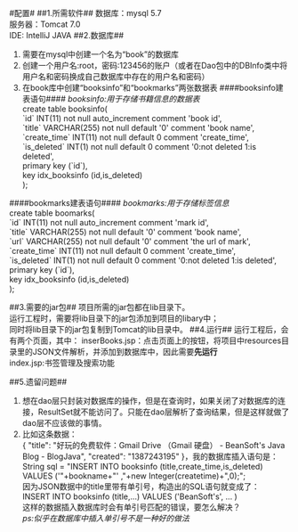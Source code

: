 #配置#
##1.所需软件##
数据库：mysql 5.7   
服务器：Tomcat 7.0   
IDE: IntelliJ JAVA
##2.数据库##
1. 需要在mysql中创建一个名为“book”的数据库
2. 创建一个用户名:root，密码:123456的账户（或者在Dao包中的DBInfo类中将用户名和密码换成自己数据库中存在的用户名和密码）
3. 在book库中创建“booksinfo”和“bookmarks”两张数据表
####booksinfo建表语句####
*booksinfo:用于存储书籍信息的数据表*  
create table booksinfo(  
\`id\` INT(11) not null auto\_increment comment 'book id',  
\`title\` VARCHAR(255) not null default '0' comment 'book name',  
\`create_time\` INT(11) not null default 0 comment 'create\_time',   
\`is\_deleted\` INT(1) not null default 0 comment '0:not deleted  1:is deleted',  
primary key (\`id\`),  
key idx\_booksinfo (id,is\_deleted)  
);

####bookmarks建表语句####
*bookmarks:用于存储标签信息*  
create table boomarks(  
\`id\` INT(11) not null auto\_increment comment 'mark id',  
\`title\` VARCHAR(255) not null default '0' comment 'book name',  
\`url\` VARCHAR(255) not null default '0' comment 'the url of mark',  
\`create_time\` INT(11) not null default 0 comment 'create_time',  
\`is\_deleted\` INT(1) not null  default 0 comment '0:not deleted  1:is deleted',  
primary key (\`id\`),  
key idx\_booksinfo (id,is\_deleted)  
);

##3.需要的jar包##
项目所需的jar包都在lib目录下。   
运行工程时，需要将lib目录下的jar包添加到项目的libary中；   
同时将lib目录下的jar包复制到Tomcat的lib目录中。
##4.运行##
运行工程后，会有两个页面，其中：
inserBooks.jsp：点击页面上的按钮，将项目中resources目录里的JSON文件解析，并添加到数据库中，因此需要**先运行**   
index.jsp:书签管理及搜索功能

##5.遗留问题##
1. 想在dao层只封装对数据库的操作，但是在查询时，如果关闭了对数据库的连接，ResultSet就不能访问了。只能在dao层解析了查询结果，但是这样就做了dao层不应该做的事情。   
2. 比如这条数据：    
{
    "title": "好玩的免费软件：Gmail Drive （Gmail 硬盘） - BeanSoft's Java Blog - BlogJava",
    "created": "1387243195"
}，我的数据库插入语句是：  
       String sql = "INSERT INTO booksinfo (title,create\_time,is_deleted) VALUES ('"+bookname+"' ,"+new Integer(createtime)+",0);";     
因为JSON数据中的title里带有单引号，构造出的SQL语句就变成了：     
INSERT INTO booksinfo (title,...) VALUES ('BeanSoft's', ... )    
这样的数据插入数据库时会有单引号匹配的错误，要怎么解决？     
*ps:似乎在数据库中插入单引号不是一种好的做法*
